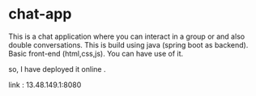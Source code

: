 # chat-app

This is a chat application where you can interact in a group or and also double conversations.
This is build using java (spring boot as backend).
Basic front-end (html,css,js).
You can have use of it.


so, I have deployed it online .

link : 13.48.149.1:8080

